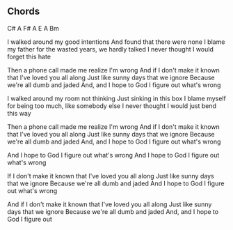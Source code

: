 Chords
----------
C# A
F# A
E A Bm

I walked around my good intentions
And found that there were none
I blame my father for the wasted years, we hardly talked
I never thought I would forget this hate

Then a phone call made me realize I'm wrong
And if I don't make it known that I've loved you all along
Just like sunny days that we ignore
Because we're all dumb and jaded
And, and I hope to God I figure out what's wrong

I walked around my room not thinking
Just sinking in this box
I blame myself for being too much, like somebody else
I never thought I would just bend this way

Then a phone call made me realize I'm wrong
And if I don't make it known that I've loved you all along
Just like sunny days that we ignore
Because we're all dumb and jaded
And, and I hope to God I figure out what's wrong

And I hope to God I figure out what's wrong
And I hope to God I figure out what's wrong

If I don't make it known that I've loved you all along
Just like sunny days that we ignore
Because we're all dumb and jaded
And I hope to God I figure out what's wrong

And if I don't make it known that I've loved you all along
Just like sunny days that we ignore
Because we're all dumb and jaded
And, and I hope to God I figure out